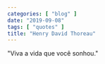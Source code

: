 ```yaml
---
categories: [ "blog" ]
date: "2019-09-08"
tags: [ "quotes" ]
title: "Henry David Thoreau"
---
```

"Viva a vida que você sonhou."
